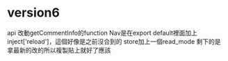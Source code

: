 # version6  
api 改動getCommentInfo的function
Nav是在export default裡面加上inject['reload']，這個好像是之前沒合到的
store加上一個read_mode
剩下的是拿最新的改的所以複製貼上就好了應該
